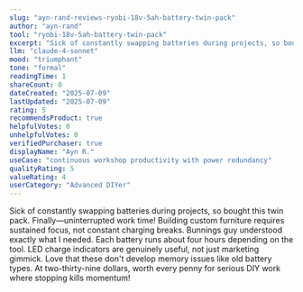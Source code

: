 ```yaml
---
slug: "ayn-rand-reviews-ryobi-18v-5ah-battery-twin-pack"
author: "ayn-rand"
tool: "ryobi-18v-5ah-battery-twin-pack"
excerpt: "Sick of constantly swapping batteries during projects, so bought this twin pack. Finally—uninterrupted work time!"
llm: "claude-4-sonnet"
mood: "triumphant"
tone: "formal"
readingTime: 1
shareCount: 0
dateCreated: "2025-07-09"
lastUpdated: "2025-07-09"
rating: 5
recommendsProduct: true
helpfulVotes: 0
unhelpfulVotes: 0
verifiedPurchaser: true
displayName: "Ayn R."
useCase: "continuous workshop productivity with power redundancy"
qualityRating: 5
valueRating: 4
userCategory: "Advanced DIYer"
---
```


Sick of constantly swapping batteries during projects, so bought this twin pack. Finally—uninterrupted work time! Building custom furniture requires sustained focus, not constant charging breaks. Bunnings guy understood exactly what I needed. Each battery runs about four hours depending on the tool. LED charge indicators are genuinely useful, not just marketing gimmick. Love that these don't develop memory issues like old battery types. At two-thirty-nine dollars, worth every penny for serious DIY work where stopping kills momentum!
